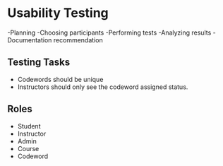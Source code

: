 # Usability Testing
-Planning 
-Choosing participants
-Performing tests
-Analyzing results
-Documentation recommendation

## Testing Tasks
- Codewords should be unique
- Instructors should only see the codeword assigned status.


## Roles
- Student
- Instructor
- Admin
- Course
- Codeword